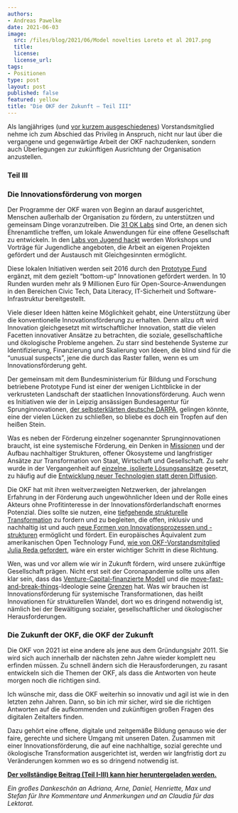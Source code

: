 ```yaml
---
authors:
- Andreas Pawelke
date: 2021-06-03
image:
  src: /files/blog/2021/06/Model novelties Loreto et al 2017.png
  title:
  license:
  license_url:
tags:
- Positionen
type: post
layout: post
published: false
featured: yellow
title: "Die OKF der Zukunft – Teil III"
---
```

Als langjähriges (und [vor kurzem ausgeschiedenes](https://okfn.de/blog/2021/03/okf-vorstandswechsel/)) Vorstandsmitglied nehme ich zum Abschied das Privileg in Anspruch, nicht nur laut über die vergangene und gegenwärtige Arbeit der OKF nachzudenken, sondern auch Überlegungen zur zukünftigen Ausrichtung der Organisation anzustellen.

### Teil III

### Die Innovationsförderung von morgen

Der Programme der OKF waren von Beginn an darauf ausgerichtet, Menschen außerhalb der Organisation zu fördern, zu unterstützen und gemeinsam Dinge voranzutreiben. Die [31 OK Labs](https://www.codefor.de/mitmachen/) sind Orte, an denen sich Ehrenamtliche treffen, um lokale Anwendungen für eine offene Gesellschaft zu entwickeln. In den [Labs von Jugend hackt](https://jugendhackt.org/labs/) werden Workshops und Vorträge für Jugendliche angeboten, die Arbeit an eigenen Projekten gefördert und der Austausch mit Gleichgesinnten ermöglicht.

Diese lokalen Initiativen werden seit 2016 durch den [Prototype Fund](https://prototypefund.de/) ergänzt, mit dem gezielt “bottom-up” Innovationen gefördert werden. In 10 Runden wurden mehr als 9 Millionen Euro für Open-Source-Anwendungen in den Bereichen Civic Tech, Data Literacy, IT-Sicherheit und Software-Infrastruktur bereitgestellt.

Viele dieser Ideen hätten keine Möglichkeit gehabt, eine Unterstützung über die konventionelle Innovationsförderung zu erhalten. Denn allzu oft wird Innovation gleichgesetzt mit wirtschaftlicher Innovation, statt die vielen Facetten innovativer Ansätze zu betrachten, die soziale, gesellschaftliche und ökologische Probleme angehen. Zu starr sind bestehende Systeme zur Identifizierung, Finanzierung und Skalierung von Ideen, die blind sind für die “unusual suspects”, jene die durch das Raster fallen, wenn es um Innovationsförderung geht.

Der gemeinsam mit dem Bundesministerium für Bildung und Forschung betriebene Prototype Fund ist einer der wenigen Lichtblicke in der verkrusteten Landschaft der staatlichen Innovationsförderung. Auch wenn es Initiativen wie der in Leipzig ansässigen Bundesagentur für Sprunginnovationen, [der selbsterklärten deutsche DARPA](https://www.sprind.org/de/artikel/lueckenschluss/), gelingen könnte, eine der vielen Lücken zu schließen, so bliebe es doch ein Tropfen auf den heißen Stein.

Was es neben der Förderung einzelner sogenannter Sprunginnovationen braucht, ist eine systemische Förderung, ein Denken in [Missionen](https://www.amazon.com/Mission-Economy-Moonshot-Changing-Capitalism/dp/0063046237) und der Aufbau nachhaltiger Strukturen, offener Ökosysteme und langfristiger Ansätze zur Transformation von Staat, Wirtschaft und Gesellschaft. Zu sehr wurde in der Vergangenheit auf [einzelne, isolierte Lösungsansätze](https://stories.undp.org/the-great-transformation) gesetzt, zu häufig auf die [Entwicklung neuer Technologien statt deren Diffusion](https://medium.com/in-search-of-leverage/innovating-in-complexity-part-ii-from-single-point-solutions-to-directional-systems-innovation-dfb36fcfe50).

Die OKF hat mit ihren weitverzweigten Netzwerken, der jahrelangen Erfahrung in der Förderung auch ungewöhnlicher Ideen und der Rolle eines Akteurs ohne Profitinteresse in der Innovationsförderlandschaft enormes Potenzial. Dies sollte sie nutzen, eine [tiefgehende strukturelle Transformation](https://dhofstetter.medium.com/redesigning-venture-capital-part-iii-a-hypothesis-e4f92aee5b83) zu fordern und zu begleiten, die offen, inklusiv und nachhaltig ist und auch [neue Formen von Innovationsprozessen und -strukturen](https://arbesman.net/overedge/) ermöglicht und fördert. Ein europäisches Äquivalent zum amerikanischen Open Technology Fund, [wie von OKF-Vorstandsmitglied Julia Reda gefordert](https://www.heise.de/meinung/Edit-Policy-Wo-bleibt-Europas-Open-Technology-Fund-4926188.html), wäre ein erster wichtiger Schritt in diese Richtung.

Wen, was und vor allem wie wir in Zukunft fördern, wird unsere zukünftige Gesellschaft prägen. Nicht erst seit der Coronapandemie sollte uns allen klar sein, dass das [Venture-Capital-finanzierte Modell](https://oxford.universitypressscholarship.com/view/10.1093/oso/9780197508114.001.0001/oso-9780197508114) und die [move-fast-and-break-things](https://hbr.org/2019/01/the-era-of-move-fast-and-break-things-is-over)-Ideologie seine [Grenzen](https://www.technologyreview.com/2020/06/17/1003318/why-venture-capital-doesnt-build-the-things-we-really-need/) hat. Was wir brauchen ist Innovationsförderung für systemische Transformationen, das heißt Innovationen für strukturellen Wandel, dort wo es dringend notwendig ist, nämlich bei der Bewältigung sozialer, gesellschaftlicher und ökologischer Herausforderungen.

### Die Zukunft der OKF, die OKF der Zukunft

Die OKF von 2021 ist eine andere als jene aus dem Gründungsjahr 2011. Sie wird sich auch innerhalb der nächsten zehn Jahre wieder komplett neu erfinden müssen. Zu schnell ändern sich die Herausforderungen, zu rasant entwickeln sich die Themen der OKF, als dass die Antworten von heute morgen noch die richtigen sind.

Ich wünsche mir, dass die OKF weiterhin so innovativ und agil ist wie in den letzten zehn Jahren. Dann, so bin ich mir sicher, wird sie die richtigen Antworten auf die aufkommenden und zukünftigen großen Fragen des digitalen Zeitalters finden.

Dazu gehört eine offene, digitale und zeitgemäße Bildung genauso wie der faire, gerechte und sichere Umgang mit unseren Daten. Zusammen mit einer Innovationsförderung, die auf eine nachhaltige, sozial gerechte und ökologische Transformation ausgerichtet ist, werden wir langfristig dort zu Veränderungen kommen wo es so dringend notwendig ist.

**[Der vollständige Beitrag (Teil I-III) kann hier heruntergeladen werden.](https://raw.githubusercontent.com/okfde/okfn.de/master/static/files/blog/2021/06/2021_Andreas_Pawelke_Die_OKF_der_Zukunft.pdf)**


*Ein großes Dankeschön an Adriana, Arne, Daniel, Henriette, Max und Stefan für Ihre Kommentare und Anmerkungen und an Claudia für das Lektorat.*
